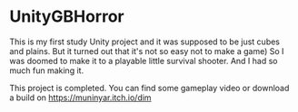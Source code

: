 # UnityGBHorror
 This is my first study Unity project and it was supposed to be just cubes and plains. But it turned out that it's not so easy not to make a game) So I was doomed to make it to a playable little survival shooter. And I had so much fun making it.
 
 This project is completed. You can find some gameplay video or download a build on https://muninyar.itch.io/dim
